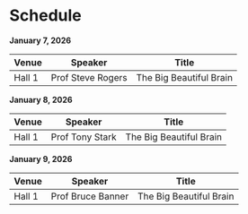# Schedule

<b> January 7, 2026</b>

| Venue | Speaker | Title |
| ---   | ---     | ---   |
| Hall 1 | Prof Steve Rogers | The Big Beautiful Brain | 

<b> January 8, 2026</b>

| Venue | Speaker | Title |
| ---   | ---     | ---   |
| Hall 1 | Prof Tony Stark | The Big Beautiful Brain | 

<b> January 9, 2026</b>

| Venue | Speaker | Title |
| ---   | ---     | ---   |
| Hall 1 | Prof Bruce Banner | The Big Beautiful Brain | 